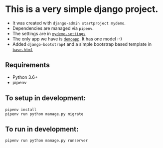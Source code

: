 # This is a very simple django project.

* It was created with `django-admin startproject mydemo`.
* Dependencies are managed via `pipenv`.
* The settings are in [`mydemo.settings`](./mydemo/settings.py) 
* The only app we have is [`demoapp`](./demoapp/).  It has one model :-)
* Added `django-bootstrap4` and a simple bootstrap based template in [`base.html`](./demoapp/templates/base.html)

## Requirements

* Python 3.6+
* pipenv

## To setup in development:

    pipenv install
    pipenv run python manage.py migrate
    
## To run in development:

    pipenv run python manage.py runserver

